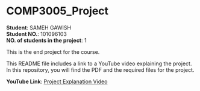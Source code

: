 # COMP3005_Project

**Student**: SAMEH GAWISH  
**Student NO.**: 101096103  
**NO. of students in the project**: 1

This is the end project for the course.

This README file includes a link to a YouTube video explaining the project. In this repository, you will find the PDF and the required files for the project.

**YouTube Link**: [Project Explanation Video](https://youtu.be/CNrC6RY9wR4)
